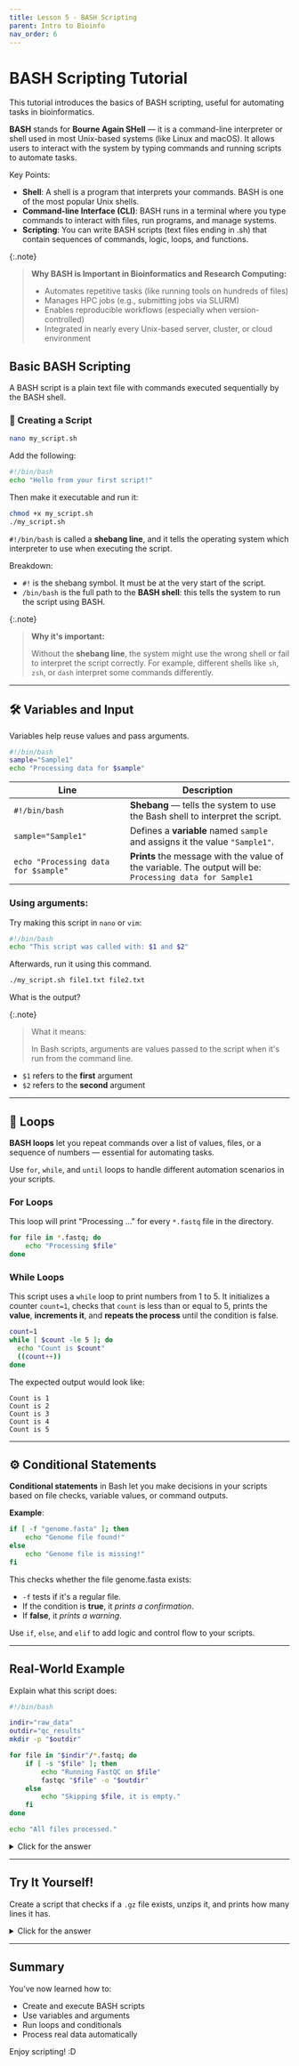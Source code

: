 ```yaml
---
title: Lesson 5 - BASH Scripting
parent: Intro to Bioinfo
nav_order: 6
---
```


# BASH Scripting Tutorial

This tutorial introduces the basics of BASH scripting, useful for automating tasks in bioinformatics.

**BASH** stands for **Bourne Again SHell** — it is a command-line interpreter or shell used in most Unix-based systems (like Linux and macOS). It allows users to interact with the system by typing commands and running scripts to automate tasks.

Key Points:
- **Shell**: A shell is a program that interprets your commands. BASH is one of the most popular Unix shells.
- **Command-line Interface (CLI)**: BASH runs in a terminal where you type commands to interact with files, run programs, and manage systems.
- **Scripting**: You can write BASH scripts (text files ending in .sh) that contain sequences of commands, logic, loops, and functions.

{:.note}
>**Why BASH is Important in Bioinformatics and Research Computing:**
>- Automates repetitive tasks (like running tools on hundreds of files)
>- Manages HPC jobs (e.g., submitting jobs via SLURM)
>- Enables reproducible workflows (especially when version-controlled)
>- Integrated in nearly every Unix-based server, cluster, or cloud environment



## Basic BASH Scripting

A BASH script is a plain text file with commands executed sequentially by the BASH shell.

### 📝 Creating a Script

```bash
nano my_script.sh
```

Add the following:

```bash
#!/bin/bash
echo "Hello from your first script!"
```

Then make it executable and run it:

```bash
chmod +x my_script.sh
./my_script.sh
```

`#!/bin/bash` is called a **shebang line**, and it tells the operating system which interpreter to use when executing the script.

Breakdown:
- `#!` is the shebang symbol. It must be at the very start of the script.
- `/bin/bash` is the full path to the **BASH shell**: this tells the system to run the script using BASH.

{:.note}
>**Why it's important:**
>
>Without the **shebang line**, the system might use the wrong shell or fail to interpret the script correctly. For example, different shells like `sh`, `zsh`, or `dash` interpret some commands differently.

---

## 🛠️ Variables and Input

Variables help reuse values and pass arguments.

```bash
#!/bin/bash
sample="Sample1"
echo "Processing data for $sample"
```

| Line                                 | Description                                                                                                   |
| ------------------------------------ | ------------------------------------------------------------------------------------------------------------- |
| `#!/bin/bash`                        | **Shebang** — tells the system to use the Bash shell to interpret the script.                                 |
| `sample="Sample1"`                   | Defines a **variable** named `sample` and assigns it the value `"Sample1"`.                                   |
| `echo "Processing data for $sample"` | **Prints** the message with the value of the variable. The output will be: <br> `Processing data for Sample1` |


### **Using arguments**:
Try making this script in `nano` or `vim`:

```bash
#!/bin/bash
echo "This script was called with: $1 and $2"
```

Afterwards, run it using this command.

```bash
./my_script.sh file1.txt file2.txt
```
What is the output?


{:.note}
>What it means:
>
>In Bash scripts, arguments are values passed to the script when it's run from the command line.
- `$1` refers to the **first** argument
- `$2` refers to the **second** argument

---

## 🔁 Loops
**BASH loops** let you repeat commands over a list of values, files, or a sequence of numbers — essential for automating tasks.

Use `for`, `while`, and `until` loops to handle different automation scenarios in your scripts.

### For Loops
This loop will print "Processing ..." for every `*.fastq` file in the directory.

```bash
for file in *.fastq; do
    echo "Processing $file"
done
```

### While Loops
This script uses a `while` loop to print numbers from 1 to 5. It initializes a counter `count=1`, checks that `count` is less than or equal to 5, prints the **value**, **increments it**, and **repeats the process** until the condition is false.

```bash
count=1
while [ $count -le 5 ]; do
  echo "Count is $count"
  ((count++))
done
```

The expected output would look like:
```
Count is 1
Count is 2
Count is 3
Count is 4
Count is 5
```

---

## ⚙️ Conditional Statements
**Conditional statements** in Bash let you make decisions in your scripts based on file checks, variable values, or command outputs.

**Example**:
```bash
if [ -f "genome.fasta" ]; then
    echo "Genome file found!"
else
    echo "Genome file is missing!"
fi
```
This checks whether the file genome.fasta exists:
- `-f` tests if it's a regular file.
- If the condition is **true**, it *prints a confirmation*.
- If **false**, it *prints a warning*.

Use `if`, `else`, and `elif` to add logic and control flow to your scripts.


---

## Real-World Example
Explain what this script does:

```bash
#!/bin/bash

indir="raw_data"
outdir="qc_results"
mkdir -p "$outdir"

for file in "$indir"/*.fastq; do
    if [ -s "$file" ]; then
        echo "Running FastQC on $file"
        fastqc "$file" -o "$outdir"
    else
        echo "Skipping $file, it is empty."
    fi
done

echo "All files processed."
```


<details>
<summary>Click for the answer</summary>

<pre><code class="language-bash">
This script automates quality control on `.fastq` files using FastQC:
- Declares the script as a Bash script.
- Sets input (raw_data) and output (qc_results) directories.
- `mkdir -p` ensures the output directory exists (creates it if it doesn't).
- Loops through all `.fastq` files in the input directory.
- Checks if the file is non-empty `-s "$file"` means file size greater than zero).
- When TRUE, Runs FastQC on the file and saves the result to the output directory.
- ELSE, if the file is empty, it prints a warning and skips processing.
- "done" ends the loop and prints a completion message.
</code></pre>
</details>

---

## Try It Yourself!

Create a script that checks if a `.gz` file exists, unzips it, and prints how many lines it has.

<details>
<summary>Click for the answer</summary>

<pre><code class="language-bash">
#!/bin/bash
file="example.gz"
if [ -f "$file" ]; then
    echo "Unzipping $file"
    gunzip -c "$file" | wc -l
else
    echo "$file not found."
fi
</code></pre>
</details>

---

## Summary

You’ve now learned how to:
- Create and execute BASH scripts
- Use variables and arguments
- Run loops and conditionals
- Process real data automatically

Enjoy scripting! :D

